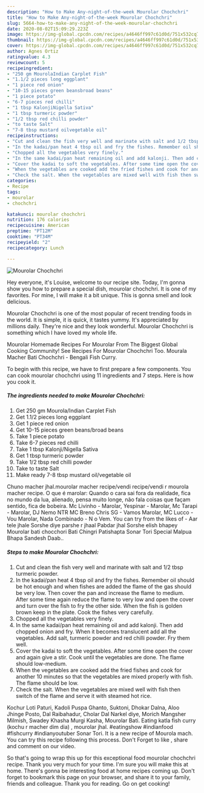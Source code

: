 ```yaml
---
description: "How to Make Any-night-of-the-week Mourolar Chochchri"
title: "How to Make Any-night-of-the-week Mourolar Chochchri"
slug: 5664-how-to-make-any-night-of-the-week-mourolar-chochchri
date: 2020-08-02T15:09:29.223Z
image: https://img-global.cpcdn.com/recipes/a4646ff997c61d0d/751x532cq70/mourolar-chochchri-recipe-main-photo.jpg
thumbnail: https://img-global.cpcdn.com/recipes/a4646ff997c61d0d/751x532cq70/mourolar-chochchri-recipe-main-photo.jpg
cover: https://img-global.cpcdn.com/recipes/a4646ff997c61d0d/751x532cq70/mourolar-chochchri-recipe-main-photo.jpg
author: Agnes Ortiz
ratingvalue: 4.3
reviewcount: 5
recipeingredient:
- "250 gm MourolaIndian Carplet Fish"
- "1.1/2 pieces long eggplant"
- "1 piece red onion"
- "10-15 pieces green beansbroad beans"
- "1 piece potato"
- "6-7 pieces red chilli"
- "1 tbsp KalonjiNigella Sativa"
- "1 tbsp turmeric powder"
- "1/2 tbsp red chilli powder"
- "to taste Salt"
- "7-8 tbsp mustard oilvegetable oil"
recipeinstructions:
- "Cut and clean the fish very well and marinate with salt and 1/2 tbsp turmeric powder."
- "In the kadai/pan heat 4 tbsp oil and fry the fishes. Remember oil should be hot enough and when fishes are added the flame of the gas should be very low. Then cover the pan and increase the flame to medium. After some time again reduce the flame to very low and open the cover and turn over the fish to fry the other side. When the fish is golden brown keep in the plate. Cook the fishes very carefully."
- "Chopped all the vegetables very finely."
- "In the same kadai/pan heat remaining oil and add kalonji. Then add chopped onion and fry. When it becomes translucent add all the vegetables. Add salt, turmeric powder and red chilli powder. Fry them well."
- "Cover the kadai to soft the vegetables. After some time open the cover and again give a stir. Cook until the vegetables are done. The flame should low-medium."
- "When the vegetables are cooked add the fried fishes and cook for another 10 minutes so that the vegetables are mixed properly with fish. The flame should be low."
- "Check the salt. When the vegetables are mixed well with fish then switch of the flame and serve it with steamed hot rice."
categories:
- Recipe
tags:
- mourolar
- chochchri

katakunci: mourolar chochchri 
nutrition: 176 calories
recipecuisine: American
preptime: "PT12M"
cooktime: "PT34M"
recipeyield: "2"
recipecategory: Lunch

---
```



![Mourolar Chochchri](https://img-global.cpcdn.com/recipes/a4646ff997c61d0d/751x532cq70/mourolar-chochchri-recipe-main-photo.jpg)

Hey everyone, it's Louise, welcome to our recipe site. Today, I'm gonna show you how to prepare a special dish, mourolar chochchri. It is one of my favorites. For mine, I will make it a bit unique. This is gonna smell and look delicious.

Mourolar Chochchri is one of the most popular of recent trending foods in the world. It is simple, it is quick, it tastes yummy. It's appreciated by millions daily. They're nice and they look wonderful. Mourolar Chochchri is something which I have loved my whole life.

Mourolar Homemade Recipes For Mourolar From The Biggest Global Cooking Community! See Recipes For Mourolar Chochchri Too. Mourala Macher Bati Chochchri - Bengali Fish Curry.


To begin with this recipe, we have to first prepare a few components. You can cook mourolar chochchri using 11 ingredients and 7 steps. Here is how you cook it.

<!--inarticleads1-->

##### The ingredients needed to make Mourolar Chochchri:

1. Get 250 gm Mourola/Indian Carplet Fish
1. Get 1.1/2 pieces long eggplant
1. Get 1 piece red onion
1. Get 10-15 pieces green beans/broad beans
1. Take 1 piece potato
1. Take 6-7 pieces red chilli
1. Take 1 tbsp Kalonji/Nigella Sativa
1. Get 1 tbsp turmeric powder
1. Take 1/2 tbsp red chilli powder
1. Take to taste Salt
1. Make ready 7-8 tbsp mustard oil/vegetable oil


Chuno macher jhal.mourolar macher recipe/vendi recipe/vendi r mourola macher recipe. O que é marolar: Quando o cara sai fora da realidade, fica no mundo da lua, alienado, pensa muito longe, não fala coisas que façam sentido, fica de bobeira. Mc Livinho - Marolar, Yespinar - Marolar, Mc Tarapi - Marolar, DJ Nemo NTR MC Breno Chris SG - Vamos Marolar, MC Lucco - Vou Marolar, Nada Combinado - N o Vem. You can try from the likes of - Aar tele jhale Sorshe diye parshe r jhaal Pabdar jhal Sorshe elish bhapey Mourolar bati chocchori Bati Chingri Patishapta Sonar Tori Special Malpua Bhapa Sandesh Daab.. 

<!--inarticleads2-->

##### Steps to make Mourolar Chochchri:

1. Cut and clean the fish very well and marinate with salt and 1/2 tbsp turmeric powder.
1. In the kadai/pan heat 4 tbsp oil and fry the fishes. Remember oil should be hot enough and when fishes are added the flame of the gas should be very low. Then cover the pan and increase the flame to medium. After some time again reduce the flame to very low and open the cover and turn over the fish to fry the other side. When the fish is golden brown keep in the plate. Cook the fishes very carefully.
1. Chopped all the vegetables very finely.
1. In the same kadai/pan heat remaining oil and add kalonji. Then add chopped onion and fry. When it becomes translucent add all the vegetables. Add salt, turmeric powder and red chilli powder. Fry them well.
1. Cover the kadai to soft the vegetables. After some time open the cover and again give a stir. Cook until the vegetables are done. The flame should low-medium.
1. When the vegetables are cooked add the fried fishes and cook for another 10 minutes so that the vegetables are mixed properly with fish. The flame should be low.
1. Check the salt. When the vegetables are mixed well with fish then switch of the flame and serve it with steamed hot rice.


Kochur Loti Paturi, Kadoli Puspa Ghanto, Suktoni, Dhokar Dalna, Aloo Jhinge Posto, Dal Raibahadur, Cholar Dal Narkel diye, Morich Mangsher Milmish, Swadey Khasha Murgi Kasha, Mourolar Bati. Eating katla fish curry (kochu r macher dim dia) , mourolar jhal. #eatingshow #indianfood #fishcurry #indianyoutuber Sonar Tori. It is a new recipe of Mourola mach. You can try this recipe following this process. Don&#39;t Forget to like , share and comment on our video. 

So that's going to wrap this up for this exceptional food mourolar chochchri recipe. Thank you very much for your time. I'm sure you will make this at home. There's gonna be interesting food at home recipes coming up. Don't forget to bookmark this page on your browser, and share it to your family, friends and colleague. Thank you for reading. Go on get cooking!
